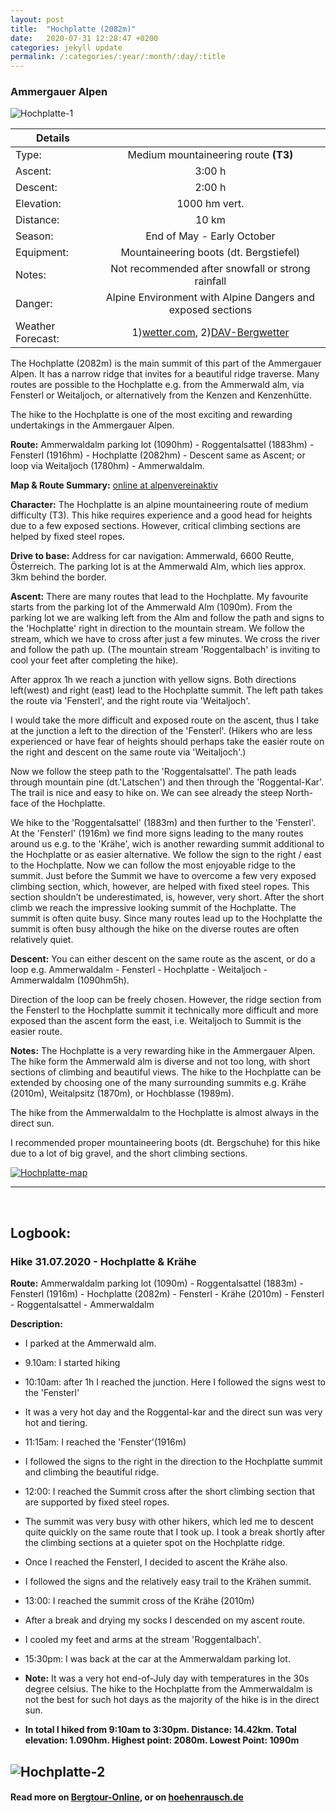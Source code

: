 ```yaml
---
layout: post
title:  "Hochplatte (2082m)"
date:   2020-07-31 12:28:47 +0200
categories: jekyll update
permalink: /:categories/:year/:month/:day/:title
---
```

### Ammergauer Alpen
![Hochplatte-1](/hikingblog.github.io/assets/img/hiking/Hochplatte-1.jpg)



| Details       |               |
| ------------- |:-------------:|
| Type:         | Medium mountaineering route **(T3)**  |
| Ascent:       | 3:00 h        |
| Descent:      | 2:00 h        |
| Elevation:    | 1000 hm vert.  |
| Distance:     | 10 km       |
| Season:       |  End of May - Early October |
| Equipment:    |  Mountaineering boots (dt. Bergstiefel) |
| Notes:        | Not recommended after snowfall or strong rainfall|
| Danger:       | Alpine Environment with Alpine Dangers and exposed sections  |
| Weather Forecast:   | 1)[wetter.com](https://www.wetter.com/deutschland/garmisch-partenkirchen/DE0003244.html), 2)[DAV-Bergwetter](https://www.alpenverein.de/DAV-Services/Bergwetter/Allgaeu-Karwendel-Ammergau-Zugspitze-Arlberg)|

The Hochplatte (2082m) is the main summit of this part of the Ammergauer Alpen. It has a narrow ridge that invites for a beautiful ridge traverse. Many routes are possible to the Hochplatte e.g. from the Ammerwald alm, via Fensterl or Weitaljoch, or alternatively from the Kenzen and Kenzenhütte.

The hike to the  Hochplatte is one of the most exciting and rewarding undertakings in the Ammergauer Alpen.
<br>

**Route:**
Ammerwaldalm parking lot (1090hm) - Roggentalsattel (1883hm) - Fensterl (1916hm) - Hochplatte (2082hm) - Descent same as Ascent; or loop via Weitaljoch (1780hm) - Ammerwaldalm.

**Map & Route Summary:**   [online at alpenvereinaktiv](https://www.alpenvereinaktiv.com/de/tour/hochplatte-2082m-am-2020-07-31/180329646/?share=%7Eznpxueke%244osgistk)

**Character:** The Hochplatte is an alpine mountaineering route of  medium difficulty (T3). This hike requires experience and a good head for heights due to a few exposed sections. However, critical climbing sections are helped by fixed steel ropes.

**Drive to base:**
Address for car navigation: Ammerwald, 6600 Reutte, Österreich. The parking lot is at the Ammerwald Alm, which lies approx. 3km behind the border.


**Ascent:**
There are many routes that lead to the Hochplatte. My favourite starts from the parking lot of the Ammerwald Alm (1090m). From the parking lot we are walking left from the Alm and follow the path and signs to the 'Hochplatte' right in direction to the mountain stream. We follow the stream, which we have to cross after just a few minutes. We cross the river and follow the path up. (The mountain stream 'Roggentalbach' is inviting to cool your feet after completing the hike).

After approx 1h we reach a junction  with yellow signs. Both directions left(west) and right (east) lead to the Hochplatte summit. The left path takes the route via 'Fensterl', and the right route via 'Weitaljoch'.

I would take the more difficult and exposed route on the ascent, thus I take at the junction a left to the direction of the 'Fensterl'. (Hikers who are less experienced or have fear of heights should perhaps take the easier route on the right and descent on the same route via 'Weitaljoch'.)

Now we follow the steep path to the 'Roggentalsattel'. The path leads through mountain pine (dt.'Latschen') and then through the 'Roggental-Kar'. The trail is nice and easy to hike on. We can see already the steep North-face of the Hochplatte.

We hike to the 'Roggentalsattel' (1883m) and then further to the 'Fensterl'. At the 'Fensterl' (1916m) we find more signs leading to the many routes around us e.g. to the 'Krähe', wich is another rewarding summit additional to the Hochplatte or as easier alternative. We follow the sign to the right / east to the Hochplatte. Now we can follow the most enjoyable ridge to the summit. Just before the Summit we have to overcome a few very exposed climbing section, which, however, are helped with fixed steel ropes. This section shouldn’t be underestimated, is, however, very short. After the short climb we reach the impressive looking summit of the Hochplatte. The summit is often quite busy. Since many routes lead up to the Hochplatte the summit is often busy although the hike on the diverse routes are often relatively quiet.


**Descent:**
You can either descent on the same route as the ascent, or do a loop e.g. Ammerwaldalm - Fensterl - Hochplatte - Weitaljoch - Ammerwaldalm (1090hm5h).

Direction of the loop can be freely chosen. However, the ridge section from the Fensterl to the Hochplatte summit it technically more difficult and more exposed than the ascent form the east, i.e. Weitaljoch to Summit is the easier route.

**Notes:**
The Hochplatte is a very rewarding hike in the Ammergauer Alpen. The hike form the Ammerwald alm is diverse and not too long, with short sections of climbing and beautiful views. The hike to the Hochplatte can be extended by choosing one of the many surrounding summits e.g. Krähe (2010m), Weitalpsitz (1870m), or Hochblasse (1989m).

The hike from the Ammerwaldalm to the Hochplatte is almost always in the direct sun.

I recommended proper mountaineering boots (dt. Bergschuhe) for this hike due to a lot of big gravel, and the short climbing sections.




[![Hochplatte-map](/hikingblog.github.io/assets/img/hiking/Hochplatte-map.jpg)](https://www.alpenvereinaktiv.com/de/tour/hochplatte-2082m-am-2020-07-31/180329646/?share=%7Eznpxueke%244osgistk)

-------

<br>

## Logbook:

### Hike 31.07.2020 - Hochplatte & Krähe
**Route:**  Ammerwaldalm parking lot (1090m) - Roggentalsattel (1883m) - Fensterl (1916m) - Hochplatte (2082m) - Fensterl - Krähe (2010m) - Fensterl - Roggentalsattel - Ammerwaldalm

**Description:**
- I parked at the Ammerwald alm.
- 9.10am: I started hiking
- 10:10am: after 1h I reached the junction. Here I followed the signs west to the 'Fensterl'
- It was a very hot day and the Roggental-kar and the direct sun was very hot and tiering.
- 11:15am: I reached the 'Fenster'(1916m)
- I followed the signs to the right in the direction to the Hochplatte summit and climbing the beautiful ridge.
- 12:00: I reached the Summit cross after the short climbing section that are supported by fixed steel ropes.
- The summit was very busy with other hikers, which led me to descent quite quickly on the same route that I took up. I took a break shortly after the climbing sections at a quieter spot on the Hochplatte ridge.
- Once I reached the Fensterl, I decided to ascent the Krähe also.
- I followed the signs and the relatively easy trail to the Krähen summit.
- 13:00: I reached the summit cross of the Krähe (2010m)
- After a break and drying my socks I descended on my ascent route.
- I cooled my feet and arms at the stream 'Roggentalbach'.
- 15:30pm: I was back at the car at the Ammerwaldam parking lot.

- **Note:** It was a very hot end-of-July day with temperatures in the 30s degree celsius. The hike to the Hochplatte from the Ammerwaldalm is not the best for such hot days as the majority of the hike is in the direct sun.


- **In total I hiked from 9:10am to 3:30pm. Distance: 14.42km. Total elevation: 1.090hm. Highest point: 2080m. Lowest Point: 1090m**

![Hochplatte-2](/hikingblog.github.io/assets/img/hiking/Hochplatte-2.jpg)
---

#### Read more on [Bergtour-Online](https://www.bergtour-online.de/bergtouren/bergwanderungen/schwer/wanderung-hochplatte/), or on [hoehenrausch.de](https://www.hoehenrausch.de/berge/hochplatte-ammergauer/)
